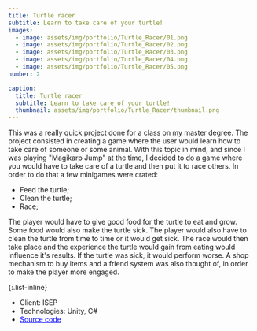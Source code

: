 ```yaml
---
title: Turtle racer
subtitle: Learn to take care of your turtle!
images: 
  - image: assets/img/portfolio/Turtle_Racer/01.png
  - image: assets/img/portfolio/Turtle_Racer/02.png
  - image: assets/img/portfolio/Turtle_Racer/03.png
  - image: assets/img/portfolio/Turtle_Racer/04.png
  - image: assets/img/portfolio/Turtle_Racer/05.png
number: 2

caption:
  title: Turtle racer
  subtitle: Learn to take care of your turtle!
  thumbnail: assets/img/portfolio/Turtle_Racer/thumbnail.png
---
```

This was a really quick project done for a class on my master degree. 
The project consisted in creating a game where the user would learn how to take care of someone or some animal. With this topic in mind, and since I was playing "Magikarp Jump" at the time, I decided to do a game where you would have to take care of a turtle and then put it to race others.
In order to do that a few minigames were crated:
- Feed the turtle;
- Clean the turtle;
- Race;

The player would have to give good food for the turtle to eat and grow. Some food would also make the turtle sick.
The player would also have to clean the turtle from time to time or it would get sick.
The race would then take place and the experience the turtle would gain from eating would influence it's results. If the turtle was sick, it would perform worse.
A shop mechanism to buy items and a friend system was also thought of, in order to make the player more engaged.


{:.list-inline}
- Client: ISEP
- Technologies: Unity, C#
- <a href="https://github.com/JoaoVaz21/TurtleRacer" style="color:blue;">Source code</a>


